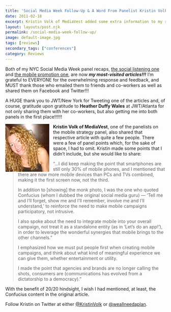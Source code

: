 ```yaml
---
title: 'Social Media Week Follow-Up & A Word From Panelist Kristin Volk'
date: 2011-02-18
excerpt: Kristin Volk of MediaVest added some extra information to my recap of the Cross-Mobile Promotion panel at the 2011 NYC Social Media Week
layout: layouts/post.njk
permalink: /social-media-week-follow-up/
image: default-image.jpg
tags: [reviews]
secondary_tags: ["conferences"]
category: Reviews
---
```


Both of my NYC Social Media Week panel recaps, [the social listening one][1] and [the mobile promotion one][2], are now ***my most-visited articles!!!*** I’m grateful to EVERYONE for the overwhelming response and feedback, and MUST thank those who emailed them to friends and co-workers as well as shared them on Facebook and Twitter!!!

 [1]: /nyc-social-media-week-event-recap-social-listening/
 [2]: /nyc-social-media-week-event-recap-cross-mobile-promotion/

A HUGE thank you to JWT/New York for Tweeting one of the articles and, of course, gratitude upon gratitude to **Heather Duffy Wales** at JWT/Atlanta for not only sharing them with her co-workers, but also getting me into both panels in the first place!!!!!!

<img src="/assets/img/volk.jpg" alt="" class="volk-pic">

**Kristin Volk of MediaVest**, one of the panelists on the mobile strategy panel, also shared that respective article with quite a few people. There were a few of panel points which, for the sake of space, I had to omit. Kristin made some points that I didn’t include, but she would like to share:

> “...I did keep making the point that smartphones are still only 30% of mobile phones, and I mentioned that there are now more mobile devices than PCs and TVs combined, making it the first screen now, not the third.
>
>
>
> In addition to [showing] the monk photo, I was the one who quoted Confucius (whom I dubbed the original social media guru) — ‘Tell me and I’ll forget, show me and I’ll remember, involve me and I’ll understand,’ to reinforce the need to make mobile campaigns participatory, not intrusive.
>
> I also spoke about the need to integrate mobile into your overall campaign, not treat it as a standalone entity (as in ‘Let’s do an app!’), in order to leverage the wonderful synergies that mobile brings to the other channels.”
>
> I emphasized how we must put people first when creating mobile campaigns, and think about what kind of meaningful experience we can give them, whether entertainment or utility.
>
> I made the point that agencies and brands are no longer calling the shots, consumers are (communications has evolved from a dictatorship to a democracy).”
 

With the benefit of 20/20 hindsight, I wish I had mentioned, at least, the Confucius content in the original article.

Follow Kristin on Twitter at either [@KristinVolk][4] or [@weallneedaplan][5].

 [4]: http://x.com/KristinVolk
 [5]: http://x.com/weallneedaplan

 <style>
.volk-pic {
  float: left; 
  padding: 0 12px 0 0;
}

@media (max-width: 768px) {
  .volk-pic {
    float: none;
    display: block;
    margin: 0 auto;
  }
}
</style>